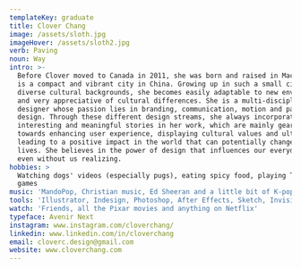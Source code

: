 ```yaml
---
templateKey: graduate
title: Clover Chang
image: /assets/sloth.jpg
imageHover: /assets/sloth2.jpg
verb: Paving
noun: Way
intro: >-
  Before Clover moved to Canada in 2011, she was born and raised in Macau, which
  is a compact and vibrant city in China. Growing up in such a small city with
  diverse cultural backgrounds, she becomes easily adaptable to new environments
  and very appreciative of cultural differences. She is a multi-disciplinary
  designer whose passion lies in branding, communication, motion and package
  design. Through these different design streams, she always incorporates some
  interesting and meaningful stories in her work, which are mainly geared
  towards enhancing user experience, displaying cultural values and ultimately,
  leading to a positive impact in the world that can potentially change peoples’
  lives. She believes in the power of design that influences our everyday life,
  even without us realizing.
hobbies: >
  Watching dogs' videos (especially pugs), eating spicy food, playing Tetris
  games
music: 'MandoPop, Christian music, Ed Sheeran and a little bit of K-pop'
tools: 'Illustrator, Indesign, Photoshop, After Effects, Sketch, Invision'
watch: 'Friends, all the Pixar movies and anything on Netflix'
typeface: Avenir Next
instagram: www.instagram.com/cloverchang/
linkedin: www.linkedin.com/in/cloverchang
email: cloverc.design@gmail.com
website: www.cloverchang.com
---
```


